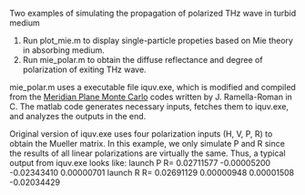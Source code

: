 Two examples of simulating the propagation of polarized THz wave in turbid medium
1. Run plot_mie.m to display single-particle propeties based on Mie theory in absorbing medium.
2. Run mie_polar.m to obtain the diffuse reflectance and degree of polarization of exiting THz wave.

mie_polar.m uses a executable file iquv.exe, which is modified and compiled from the [Meridian Plane Monte Carlo](https://omlc.org/software/polarization/index.html) codes written by J. Ramella-Roman in C. The matlab code generates necessary inputs, fetches them to iquv.exe, and analyzes the outputs in the end.

Original version of iquv.exe uses four polarization inputs (H, V, P, R) to obtain the Mueller matrix. In this example, we only simulate P and R since the results of all linear polarizations are virtually the same. Thus, a typical output from iquv.exe looks like:
launch P
     R= 0.02711577	 -0.00005200	 -0.02343410	 0.00000701
launch R
     R= 0.02691129	 0.00000948	 0.00001508	 -0.02034429
